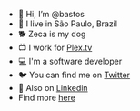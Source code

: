 - 👋 Hi, I’m @bastos
- 🌆 I live in São Paulo, Brazil
- 🐕 Zeca is my dog
- 📺 I work for [Plex.tv](http://plex.tv)
- 💻 I'm a software developer
- 🐦 You can find me on [Twitter](http://twitter.com/bastos)
- 👔 Also on [Linkedin](http://linkedin.com/in/tiagobastosdasilva)
- Find more [here](https://bento.me/bastos)

